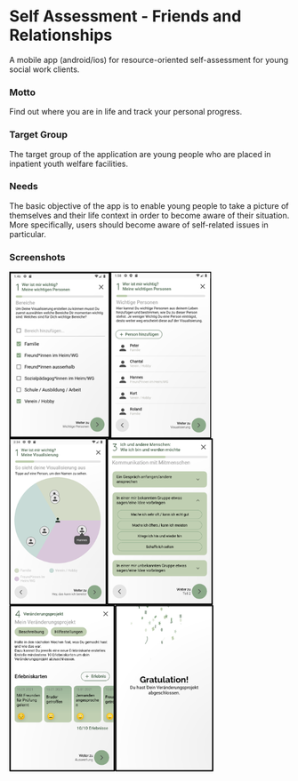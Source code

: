# Self Assessment - Friends and Relationships

A mobile app (android/ios) for resource-oriented self-assessment for young social work clients.

### Motto
Find out where you are in life and track your personal progress.

### Target Group
The target group of the application are young people who are placed in inpatient youth welfare facilities.

### Needs
The basic objective of the app is to enable young people to take a picture of themselves and their life context in order to become aware of their situation. More specifically, users should become aware of self-related issues in particular.

### Screenshots
<img src="/assets/screenshots/ip5-1.png" height="300" align="left" />
<img src="/assets/screenshots/ip5-6.png" height="300" align="left" />
<img src="/assets/screenshots/ip5-2.png" height="300" align="left" />
<img src="/assets/screenshots/ip5-3.png" height="300" align="left" />
<img src="/assets/screenshots/ip5-4.png" height="300" align="left" />
<img src="/assets/screenshots/ip5-5.png" height="300" align="left" />

